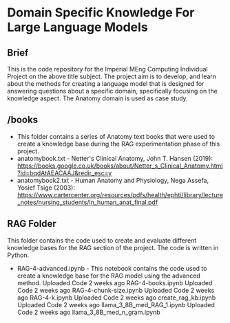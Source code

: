 # Domain Specific Knowledge For Large Language Models

## Brief

This is the code repository for the Imperial MEng Computing Individual Project on the above title subject. The project aim is to develop, and learn about the methods for creating a language model that is designed for answering questions about a specific domain, specifically focusing on the knowledge aspect. The Anatomy domain is used as case study.

## /books

- This folder contains a series of Anatomy text books that were used to create a knowledge base during the RAG experimentation phase of this project.
- anatomybook.txt - Netter's Clinical Anatomy, John T. Hansen (2019): https://books.google.co.uk/books/about/Netter_s_Clinical_Anatomy.html?id=bqdAtAEACAAJ&redir_esc=y
- anatomybook2.txt - Human Anatomy and Physiology, Nega Assefa, Yosief Tsige (2003): https://www.cartercenter.org/resources/pdfs/health/ephti/library/lecture_notes/nursing_students/ln_human_anat_final.pdf

## RAG Folder

This folder contains the code used to create and evaluate different knowledge bases for the RAG section of the project. The code is written in Python.

- RAG-4-advanced.ipynb - This notebook contains the code used to create a knowledge base for the RAG model using the advanced method.
  Uploaded Code
  2 weeks ago
  RAG-4-books.ipynb
  Uploaded Code
  2 weeks ago
  RAG-4-chunk-size.ipynb
  Uploaded Code
  2 weeks ago
  RAG-4-k.ipynb
  Uploaded Code
  2 weeks ago
  create_rag_kb.ipynb
  Uploaded Code
  2 weeks ago
  llama_3_8B_med_RAG_1.ipynb
  Uploaded Code
  2 weeks ago
  llama_3_8B_med_n_gram.ipynb
